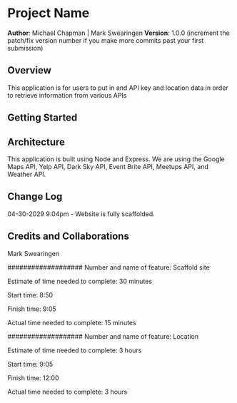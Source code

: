 # Project Name

**Author**: Michael Chapman | Mark Swearingen
**Version**: 1.0.0 (increment the patch/fix version number if you make more commits past your first submission)

## Overview
This application is for users to put in and API key and location data in order to retrieve information from various APIs

## Getting Started
<!-- What are the steps that a user must take in order to build this app on their own machine and get it running? -->

## Architecture
This application is built using Node and Express. We are using the Google Maps API, Yelp API, Dark Sky API, Event Brite API, Meetups API, and Weather API.

## Change Log
04-30-2029 9:04pm - Website is fully scaffolded.

## Credits and Collaborations
Mark Swearingen

###################
Number and name of feature: Scaffold site

Estimate of time needed to complete: 30 minutes

Start time: 8:50

Finish time: 9:05

Actual time needed to complete: 15 minutes

###################
Number and name of feature: Location

Estimate of time needed to complete: 3 hours

Start time: 9:05

Finish time: 12:00

Actual time needed to complete: 3 hours